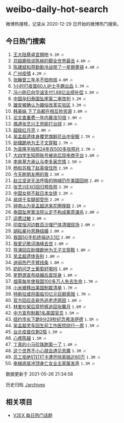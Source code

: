 # weibo-daily-hot-search

微博热搜榜，记录从 2020-12-29 日开始的微博热门搜索。

## 今日热门搜索

<!-- BEGIN -->

1. [王大陆蔡卓宜拥吻](https://s.weibo.com/weibo?q=%23%E7%8E%8B%E5%A4%A7%E9%99%86%E8%94%A1%E5%8D%93%E5%AE%9C%E6%8B%A5%E5%90%BB%23&Refer=top) `9.1M 🔥`
1. [邓超鹿晗说陈赫的脚全世界最丑](https://s.weibo.com/weibo?q=%23%E9%82%93%E8%B6%85%E9%B9%BF%E6%99%97%E8%AF%B4%E9%99%88%E8%B5%AB%E7%9A%84%E8%84%9A%E5%85%A8%E4%B8%96%E7%95%8C%E6%9C%80%E4%B8%91%23&Refer=top) `4.6M 🔥`
1. [陈建斌和蒋勤勤冷战带了一星期墨镜](https://s.weibo.com/weibo?q=%23%E9%99%88%E5%BB%BA%E6%96%8C%E5%92%8C%E8%92%8B%E5%8B%A4%E5%8B%A4%E5%86%B7%E6%88%98%E5%B8%A6%E4%BA%86%E4%B8%80%E6%98%9F%E6%9C%9F%E5%A2%A8%E9%95%9C%23&Refer=top) `4.4M 🔥`
1. [广州疫情](https://s.weibo.com/weibo?q=%23%E5%B9%BF%E5%B7%9E%E7%96%AB%E6%83%85%23&Refer=top) `4.2M 🔥`
1. [张翰曾三年半不拍吻戏](https://s.weibo.com/weibo?q=%23%E5%BC%A0%E7%BF%B0%E6%9B%BE%E4%B8%89%E5%B9%B4%E5%8D%8A%E4%B8%8D%E6%8B%8D%E5%90%BB%E6%88%8F%23&Refer=top) `4.0M 🔥`
1. [1小时打疫苗60人护士手磨出血](https://s.weibo.com/weibo?q=%231%E5%B0%8F%E6%97%B6%E6%89%93%E7%96%AB%E8%8B%9760%E4%BA%BA%E6%8A%A4%E5%A3%AB%E6%89%8B%E7%A3%A8%E5%87%BA%E8%A1%80%23&Refer=top) `3.7M 🔥`
1. [冯小刚已向华谊支付1.68亿业绩补偿](https://s.weibo.com/weibo?q=%23%E5%86%AF%E5%B0%8F%E5%88%9A%E5%B7%B2%E5%90%91%E5%8D%8E%E8%B0%8A%E6%94%AF%E4%BB%981.68%E4%BA%BF%E4%B8%9A%E7%BB%A9%E8%A1%A5%E5%81%BF%23&Refer=top) `3.5M 🔥`
1. [中国孕妇泰国坠崖案二审改判](https://s.weibo.com/weibo?q=%23%E4%B8%AD%E5%9B%BD%E5%AD%95%E5%A6%87%E6%B3%B0%E5%9B%BD%E5%9D%A0%E5%B4%96%E6%A1%88%E4%BA%8C%E5%AE%A1%E6%94%B9%E5%88%A4%23&Refer=top) `3.2M 🔥`
1. [雄安被确认为婚俗改革实验区](https://s.weibo.com/weibo?q=%23%E9%9B%84%E5%AE%89%E8%A2%AB%E7%A1%AE%E8%AE%A4%E4%B8%BA%E5%A9%9A%E4%BF%97%E6%94%B9%E9%9D%A9%E5%AE%9E%E9%AA%8C%E5%8C%BA%23&Refer=top) `3.2M 🔥`
1. [韩美娟 下了岛都在相互抢资源](https://s.weibo.com/weibo?q=%E9%9F%A9%E7%BE%8E%E5%A8%9F%20%E4%B8%8B%E4%BA%86%E5%B2%9B%E9%83%BD%E5%9C%A8%E7%9B%B8%E4%BA%92%E6%8A%A2%E8%B5%84%E6%BA%90&Refer=top) `3.0M 🔥`
1. [论文查重费一年内暴涨10倍](https://s.weibo.com/weibo?q=%23%E8%AE%BA%E6%96%87%E6%9F%A5%E9%87%8D%E8%B4%B9%E4%B8%80%E5%B9%B4%E5%86%85%E6%9A%B4%E6%B6%A810%E5%80%8D%23&Refer=top) `2.9M 🔥`
1. [偶遇张艺兴王思聪打台球](https://s.weibo.com/weibo?q=%23%E5%81%B6%E9%81%87%E5%BC%A0%E8%89%BA%E5%85%B4%E7%8E%8B%E6%80%9D%E8%81%AA%E6%89%93%E5%8F%B0%E7%90%83%23&Refer=top) `2.9M 🔥`
1. [超级红月亮](https://s.weibo.com/weibo?q=%23%E8%B6%85%E7%BA%A7%E7%BA%A2%E6%9C%88%E4%BA%AE%23&Refer=top) `2.9M 🔥`
1. [吴孟超遗体身覆党旗鲜花丛中安眠](https://s.weibo.com/weibo?q=%23%E5%90%B4%E5%AD%9F%E8%B6%85%E9%81%97%E4%BD%93%E8%BA%AB%E8%A6%86%E5%85%9A%E6%97%97%E9%B2%9C%E8%8A%B1%E4%B8%9B%E4%B8%AD%E5%AE%89%E7%9C%A0%23&Refer=top) `2.7M 🔥`
1. [助理跪地为王子文穿鞋](https://s.weibo.com/weibo?q=%23%E5%8A%A9%E7%90%86%E8%B7%AA%E5%9C%B0%E4%B8%BA%E7%8E%8B%E5%AD%90%E6%96%87%E7%A9%BF%E9%9E%8B%23&Refer=top) `2.7M 🔥`
1. [为袁隆平拍照24年存500多张照片](https://s.weibo.com/weibo?q=%23%E4%B8%BA%E8%A2%81%E9%9A%86%E5%B9%B3%E6%8B%8D%E7%85%A724%E5%B9%B4%E5%AD%98500%E5%A4%9A%E5%BC%A0%E7%85%A7%E7%89%87%23&Refer=top) `2.7M 🔥`
1. [大四学生知网账号被盗后现电商平台](https://s.weibo.com/weibo?q=%23%E5%A4%A7%E5%9B%9B%E5%AD%A6%E7%94%9F%E7%9F%A5%E7%BD%91%E8%B4%A6%E5%8F%B7%E8%A2%AB%E7%9B%97%E5%90%8E%E7%8E%B0%E7%94%B5%E5%95%86%E5%B9%B3%E5%8F%B0%23&Refer=top) `2.6M 🔥`
1. [李昇基方承认与李多寅恋情](https://s.weibo.com/weibo?q=%23%E6%9D%8E%E6%98%87%E5%9F%BA%E6%96%B9%E6%89%BF%E8%AE%A4%E4%B8%8E%E6%9D%8E%E5%A4%9A%E5%AF%85%E6%81%8B%E6%83%85%23&Refer=top) `2.5M 🔥`
1. [杨和苏租了赵英俊住所](https://s.weibo.com/weibo?q=%23%E6%9D%A8%E5%92%8C%E8%8B%8F%E7%A7%9F%E4%BA%86%E8%B5%B5%E8%8B%B1%E4%BF%8A%E4%BD%8F%E6%89%80%23&Refer=top) `2.5M 🔥`
1. [今天刷朋友圈的我](https://s.weibo.com/weibo?q=%23%E4%BB%8A%E5%A4%A9%E5%88%B7%E6%9C%8B%E5%8F%8B%E5%9C%88%E7%9A%84%E6%88%91%23&Refer=top) `2.5M 🔥`
1. [赵立坚说无法呼吸的呐喊仍在美国回响](https://s.weibo.com/weibo?q=%23%E8%B5%B5%E7%AB%8B%E5%9D%9A%E8%AF%B4%E6%97%A0%E6%B3%95%E5%91%BC%E5%90%B8%E7%9A%84%E5%91%90%E5%96%8A%E4%BB%8D%E5%9C%A8%E7%BE%8E%E5%9B%BD%E5%9B%9E%E5%93%8D%23&Refer=top) `2.4M 🔥`
1. [张艺兴EXO回归预告照](https://s.weibo.com/weibo?q=%23%E5%BC%A0%E8%89%BA%E5%85%B4EXO%E5%9B%9E%E5%BD%92%E9%A2%84%E5%91%8A%E7%85%A7%23&Refer=top) `2.3M 🔥`
1. [中国女排不敌日本女排](https://s.weibo.com/weibo?q=%E4%B8%AD%E5%9B%BD%E5%A5%B3%E6%8E%92%E4%B8%8D%E6%95%8C%E6%97%A5%E6%9C%AC%E5%A5%B3%E6%8E%92&Refer=top) `2.2M 🔥`
1. [易烊千玺腿部受伤](https://s.weibo.com/weibo?q=%23%E6%98%93%E7%83%8A%E5%8D%83%E7%8E%BA%E8%85%BF%E9%83%A8%E5%8F%97%E4%BC%A4%23&Refer=top) `2.2M 🔥`
1. [钟南山为吴孟超送来花圈挽联](https://s.weibo.com/weibo?q=%23%E9%92%9F%E5%8D%97%E5%B1%B1%E4%B8%BA%E5%90%B4%E5%AD%9F%E8%B6%85%E9%80%81%E6%9D%A5%E8%8A%B1%E5%9C%88%E6%8C%BD%E8%81%94%23&Refer=top) `2.1M 🔥`
1. [泰国坠崖案法院认定不构成蓄意谋杀](https://s.weibo.com/weibo?q=%23%E6%B3%B0%E5%9B%BD%E5%9D%A0%E5%B4%96%E6%A1%88%E6%B3%95%E9%99%A2%E8%AE%A4%E5%AE%9A%E4%B8%8D%E6%9E%84%E6%88%90%E8%93%84%E6%84%8F%E8%B0%8B%E6%9D%80%23&Refer=top) `2.0M 🔥`
1. [运费过敏](https://s.weibo.com/weibo?q=%23%E8%BF%90%E8%B4%B9%E8%BF%87%E6%95%8F%23&Refer=top) `2.0M 🔥`
1. [印度恒河边数百沙埋尸体清理现场](https://s.weibo.com/weibo?q=%23%E5%8D%B0%E5%BA%A6%E6%81%92%E6%B2%B3%E8%BE%B9%E6%95%B0%E7%99%BE%E6%B2%99%E5%9F%8B%E5%B0%B8%E4%BD%93%E6%B8%85%E7%90%86%E7%8E%B0%E5%9C%BA%23&Refer=top) `2.0M 🔥`
1. [胡耘豪孙恩静结婚](https://s.weibo.com/weibo?q=%23%E8%83%A1%E8%80%98%E8%B1%AA%E5%AD%99%E6%81%A9%E9%9D%99%E7%BB%93%E5%A9%9A%23&Refer=top) `2.0M 🔥`
1. [我国5G手机终端达3.1亿](https://s.weibo.com/weibo?q=%23%E6%88%91%E5%9B%BD5G%E6%89%8B%E6%9C%BA%E7%BB%88%E7%AB%AF%E8%BE%BE3.1%E4%BA%BF%23&Refer=top) `2.0M 🔥`
1. [我爱记歌词海峰去世](https://s.weibo.com/weibo?q=%23%E6%88%91%E7%88%B1%E8%AE%B0%E6%AD%8C%E8%AF%8D%E6%B5%B7%E5%B3%B0%E5%8E%BB%E4%B8%96%23&Refer=top) `2.0M 🔥`
1. [导演回应助理跪地为王子文穿鞋](https://s.weibo.com/weibo?q=%23%E5%AF%BC%E6%BC%94%E5%9B%9E%E5%BA%94%E5%8A%A9%E7%90%86%E8%B7%AA%E5%9C%B0%E4%B8%BA%E7%8E%8B%E5%AD%90%E6%96%87%E7%A9%BF%E9%9E%8B%23&Refer=top) `1.8M 🔥`
1. [吴孟超遗体告别](https://s.weibo.com/weibo?q=%23%E5%90%B4%E5%AD%9F%E8%B6%85%E9%81%97%E4%BD%93%E5%91%8A%E5%88%AB%23&Refer=top) `1.8M 🔥`
1. [迪丽热巴手臂线条](https://s.weibo.com/weibo?q=%23%E8%BF%AA%E4%B8%BD%E7%83%AD%E5%B7%B4%E6%89%8B%E8%87%82%E7%BA%BF%E6%9D%A1%23&Refer=top) `1.8M 🔥`
1. [奶奶问芝士葡萄好喝吗](https://s.weibo.com/weibo?q=%23%E5%A5%B6%E5%A5%B6%E9%97%AE%E8%8A%9D%E5%A3%AB%E8%91%A1%E8%90%84%E5%A5%BD%E5%96%9D%E5%90%97%23&Refer=top) `1.8M 🔥`
1. [星野源宣布结婚后首现身](https://s.weibo.com/weibo?q=%23%E6%98%9F%E9%87%8E%E6%BA%90%E5%AE%A3%E5%B8%83%E7%BB%93%E5%A9%9A%E5%90%8E%E9%A6%96%E7%8E%B0%E8%BA%AB%23&Refer=top) `1.8M 🔥`
1. [烟草每年使我国100多万人失去生命](https://s.weibo.com/weibo?q=%23%E7%83%9F%E8%8D%89%E6%AF%8F%E5%B9%B4%E4%BD%BF%E6%88%91%E5%9B%BD100%E5%A4%9A%E4%B8%87%E4%BA%BA%E5%A4%B1%E5%8E%BB%E7%94%9F%E5%91%BD%23&Refer=top) `1.7M 🔥`
1. [小米被移出美国制裁清单](https://s.weibo.com/weibo?q=%23%E5%B0%8F%E7%B1%B3%E8%A2%AB%E7%A7%BB%E5%87%BA%E7%BE%8E%E5%9B%BD%E5%88%B6%E8%A3%81%E6%B8%85%E5%8D%95%23&Refer=top) `1.7M 🔥`
1. [特斯拉或将面临10亿元巨额索赔](https://s.weibo.com/weibo?q=%23%E7%89%B9%E6%96%AF%E6%8B%89%E6%88%96%E5%B0%86%E9%9D%A2%E4%B8%B410%E4%BA%BF%E5%85%83%E5%B7%A8%E9%A2%9D%E7%B4%A2%E8%B5%94%23&Refer=top) `1.7M 🔥`
1. [官方回应击毙外逃老虎原因](https://s.weibo.com/weibo?q=%23%E5%AE%98%E6%96%B9%E5%9B%9E%E5%BA%94%E5%87%BB%E6%AF%99%E5%A4%96%E9%80%83%E8%80%81%E8%99%8E%E5%8E%9F%E5%9B%A0%23&Refer=top) `1.6M 🔥`
1. [林峯吵架后穿短裤追回张馨月](https://s.weibo.com/weibo?q=%23%E6%9E%97%E5%B3%AF%E5%90%B5%E6%9E%B6%E5%90%8E%E7%A9%BF%E7%9F%AD%E8%A3%A4%E8%BF%BD%E5%9B%9E%E5%BC%A0%E9%A6%A8%E6%9C%88%23&Refer=top) `1.6M 🔥`
1. [中方宣布制裁1名美国官员](https://s.weibo.com/weibo?q=%23%E4%B8%AD%E6%96%B9%E5%AE%A3%E5%B8%83%E5%88%B6%E8%A3%811%E5%90%8D%E7%BE%8E%E5%9B%BD%E5%AE%98%E5%91%98%23&Refer=top) `1.5M 🔥`
1. [纽约市长下跪9分29秒纪念弗洛伊德](https://s.weibo.com/weibo?q=%23%E7%BA%BD%E7%BA%A6%E5%B8%82%E9%95%BF%E4%B8%8B%E8%B7%AA9%E5%88%8629%E7%A7%92%E7%BA%AA%E5%BF%B5%E5%BC%97%E6%B4%9B%E4%BC%8A%E5%BE%B7%23&Refer=top) `1.5M 🔥`
1. [吴孟超灵车回生前工作医院绕行一周](https://s.weibo.com/weibo?q=%23%E5%90%B4%E5%AD%9F%E8%B6%85%E7%81%B5%E8%BD%A6%E5%9B%9E%E7%94%9F%E5%89%8D%E5%B7%A5%E4%BD%9C%E5%8C%BB%E9%99%A2%E7%BB%95%E8%A1%8C%E4%B8%80%E5%91%A8%23&Refer=top) `1.5M 🔥`
1. [台北疫苗仅剩2瓶](https://s.weibo.com/weibo?q=%23%E5%8F%B0%E5%8C%97%E7%96%AB%E8%8B%97%E4%BB%85%E5%89%A92%E7%93%B6%23&Refer=top) `1.5M 🔥`
1. [心疼陈越](https://s.weibo.com/weibo?q=%23%E5%BF%83%E7%96%BC%E9%99%88%E8%B6%8A%23&Refer=top) `1.5M 🔥`
1. [丁真的小马珍珠跑第一了](https://s.weibo.com/weibo?q=%23%E4%B8%81%E7%9C%9F%E7%9A%84%E5%B0%8F%E9%A9%AC%E7%8F%8D%E7%8F%A0%E8%B7%91%E7%AC%AC%E4%B8%80%E4%BA%86%23&Refer=top) `1.4M 🔥`
1. [这个世界不小心就会遇见恶魔](https://s.weibo.com/weibo?q=%23%E8%BF%99%E4%B8%AA%E4%B8%96%E7%95%8C%E4%B8%8D%E5%B0%8F%E5%BF%83%E5%B0%B1%E4%BC%9A%E9%81%87%E8%A7%81%E6%81%B6%E9%AD%94%23&Refer=top) `1.3M 🔥`
1. [员工拒绝钉钉打卡遭开除索赔近60万](https://s.weibo.com/weibo?q=%23%E5%91%98%E5%B7%A5%E6%8B%92%E7%BB%9D%E9%92%89%E9%92%89%E6%89%93%E5%8D%A1%E9%81%AD%E5%BC%80%E9%99%A4%E7%B4%A2%E8%B5%94%E8%BF%9160%E4%B8%87%23&Refer=top) `1.3M 🔥`
1. [电梯底层冲顶身亡女业主家属发声](https://s.weibo.com/weibo?q=%23%E7%94%B5%E6%A2%AF%E5%BA%95%E5%B1%82%E5%86%B2%E9%A1%B6%E8%BA%AB%E4%BA%A1%E5%A5%B3%E4%B8%9A%E4%B8%BB%E5%AE%B6%E5%B1%9E%E5%8F%91%E5%A3%B0%23&Refer=top) `1.3M 🔥`

数据更新于 2021-05-26 21:34:58

<!-- END -->

历史归档 [./archives](./archives)

## 相关项目

- [V2EX 每日热门话题](https://github.com/boojack/v2ex-daily-hot-topic)
